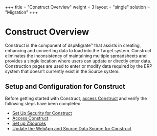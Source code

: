 +++
title = "Construct Overview"
weight = 3
layout = "single"
solution = "Migration"
+++

# Construct Overview

Construct is the component of dspMigrate™ that assists in creating,
enhancing and converting data to load into the Target system. Construct
eliminates the inconsistency of maintaining multiple spreadsheets and
provides a single location where users can update or directly enter
data. Construction pages are used to enter or modify data required by
the ERP system that doesn’t currently exist in the Source system.

## Setup and Configuration for Construct

Before getting started with Construct, [access
Construct](Config/Access_Construct) and verify the following steps
have been completed:

  - [Set Up Security for
    Construct](../dspMigrate/Set_Up_Security_for_dspMigrate)
  - [Access Construct](Config/Access_Construct)
  - [Set up ZSources](Config/Set_up_ZSources)
  - [Update the WebApp and Source Data Source for
    Construct](../Console/Use_Cases/Update_Construct_WebApp_and_Data_Source)
